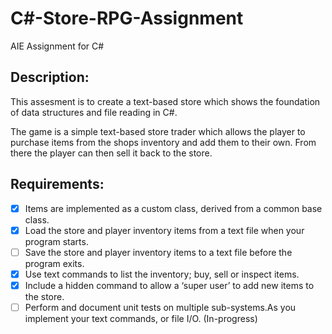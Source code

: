 # C#-Store-RPG-Assignment
AIE Assignment for C#

## Description:
This assesment is to create a text-based store which shows the foundation of data structures and file reading in C#.

The game is a simple text-based store trader which allows the player to purchase items from the shops inventory and add them to their own. From there the player can then sell it back to the store.

## Requirements:
- [x] Items are implemented as a custom class, derived from a common base class.
- [x] Load the store and player inventory items from a text file when your program starts.
- [ ] Save the store and player inventory items to a text file before the program exits.
- [x] Use text commands to list the inventory; buy, sell or inspect items.
- [x] Include a hidden command to allow a ‘super user’ to add new items to the store.
- [ ] Perform and document unit tests on multiple sub-systems.As you implement your text commands, or file I/O. (In-progress)

## 

